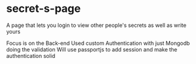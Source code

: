 # secret-s-page

A page that lets you login to view other people's secrets as well as write yours

Focus is on the Back-end 
Used custom Authentication with just Mongodb doing the validation
Will use passportjs to add session and make the authentication solid

